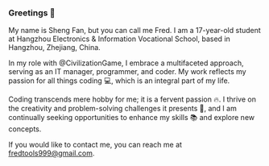 ### Greetings 👋

My name is Sheng Fan, but you can call me Fred. I am a 17-year-old student at Hangzhou Electronics & Information Vocational School, based in Hangzhou, Zhejiang, China.

In my role with @CivilizationGame, I embrace a multifaceted approach, serving as an IT manager, programmer, and coder. My work reflects my passion for all things coding 💻, which is an integral part of my life.

Coding transcends mere hobby for me; it is a fervent passion 🔥. I thrive on the creativity and problem-solving challenges it presents 🤔, and I am continually seeking opportunities to enhance my skills 📚 and explore new concepts.

If you would like to contact me, you can reach me at fredtools999@gmail.com.

